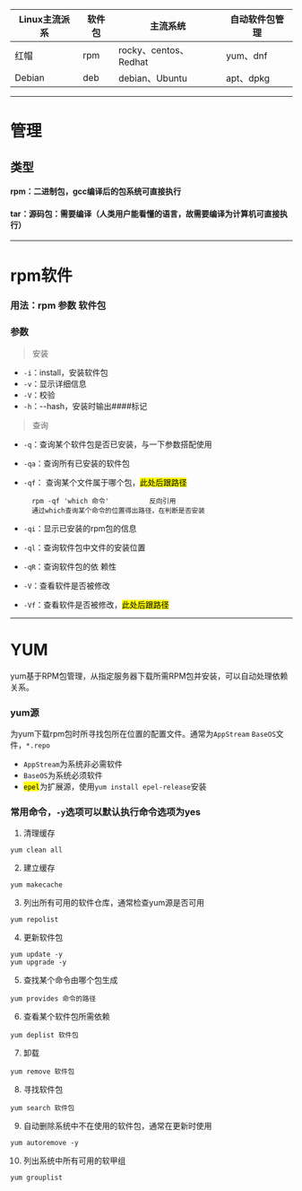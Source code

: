 | Linux主流派系 | 软件包 | 主流系统                | 自动软件包管理  |
| --------- | --- | ------------------- | -------- |
| 红帽        | rpm | rocky、centos、Redhat | yum、dnf  |
| Debian    | deb | debian、Ubuntu       | apt、dpkg |

---
# 管理
## 类型
#### rpm：二进制包，gcc编译后的包系统可直接执行
#### tar：源码包：需要编译（人类用户能看懂的语言，故需要编译为计算机可直接执行）

---
# rpm软件
### 用法：rpm   参数  软件包
### 参数
> 安装
- `-i`：install，安装软件包
- `-v`：显示详细信息
- `-V`：校验 
- `-h`：--hash，安装时输出####标记 
> 查询
- `-q`：查询某个软件包是否已安装，与一下参数搭配使用
- `-qa`：查询所有已安装的软件包
- `-qf`： 查询某个文件属于哪个包，<mark>此处后跟路径</mark>
 
		rpm -qf 'which 命令'          反向引用
		通过which查询某个命令的位置得出路径，在判断是否安装
- `-qi`：显示已安装的rpm包的信息
- `-ql`：查询软件包中文件的安装位置
- `-qR`：查询软件包的依 赖性  
- `-V`：查看软件是否被修改
- `-Vf`：查看软件是否被修改，<mark>此处后跟路径</mark>
---
# YUM
yum基于RPM包管理，从指定服务器下载所需RPM包并安装，可以自动处理依赖关系。
### yum源
为yum下载rpm包时所寻找包所在位置的配置文件。通常为`AppStream` `BaseOS`文件，`*.repo`
- `AppStream`为系统非必需软件
- `BaseOS`为系统必须软件
- <mark>`epel`</mark>为扩展源，使用`yum install epel-release`安装

### 常用命令，`-y`选项可以默认执行命令选项为yes

1. 清理缓存

```
yum clean all
```

2. 建立缓存
```
yum makecache
```
3. 列出所有可用的软件仓库，通常检查yum源是否可用
```
yum repolist
```
4. 更新软件包
```
yum update -y
yum upgrade -y 
```
5. 查找某个命令由哪个包生成
```
yum provides 命令的路径
```
6. 查看某个软件包所需依赖
```
yum deplist 软件包
```
7. 卸载
```
yum remove 软件包
```
8. 寻找软件包
```
yum search 软件包
```
9. 自动删除系统中不在使用的软件包，通常在更新时使用
```
yum autoremove -y
```
10. 列出系统中所有可用的软甲组
```
yum grouplist
```


















